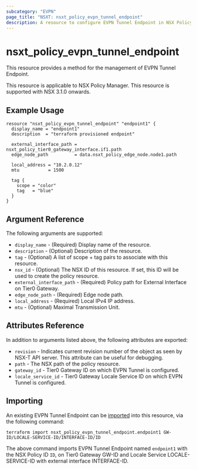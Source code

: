 ```yaml
---
subcategory: "EVPN"
page_title: "NSXT: nsxt_policy_evpn_tunnel_endpoint"
description: A resource to configure EVPN Tunnel Endpoint in NSX Policy manager.
---
```


# nsxt_policy_evpn_tunnel_endpoint

This resource provides a method for the management of EVPN Tunnel Endpoint.

This resource is applicable to NSX Policy Manager.
This resource is supported with NSX 3.1.0 onwards.

## Example Usage

```hcl
resource "nsxt_policy_evpn_tunnel_endpoint" "endpoint1" {
  display_name = "endpoint1"
  description  = "terraform provisioned endpoint"

  external_interface_path = nsxt_policy_tier0_gateway_interface.if1.path
  edge_node_path          = data.nsxt_policy_edge_node.node1.path

  local_address = "10.2.0.12"
  mtu           = 1500

  tag {
    scope = "color"
    tag   = "blue"
  }
}
```

## Argument Reference

The following arguments are supported:

* `display_name` - (Required) Display name of the resource.
* `description` - (Optional) Description of the resource.
* `tag` - (Optional) A list of scope + tag pairs to associate with this resource.
* `nsx_id` - (Optional) The NSX ID of this resource. If set, this ID will be used to create the policy resource.
* `external_interface_path` - (Required) Policy path for External Interface on Tier0 Gateway.
* `edge_node_path` - (Required) Edge node path.
* `local_address` - (Required) Local IPv4 IP address.
* `mtu` - (Optional) Maximal Transmission Unit.

## Attributes Reference

In addition to arguments listed above, the following attributes are exported:

* `revision` - Indicates current revision number of the object as seen by NSX-T API server. This attribute can be useful for debugging.
* `path` - The NSX path of the policy resource.
* `gateway_id` - Tier0 Gateway ID on which EVPN Tunnel is configured.
* `locale_service_id` - Tier0 Gateway Locale Service ID on which EVPN Tunnel is configured.

## Importing

An existing EVPN Tunnel Endpoint can be [imported][docs-import] into this resource, via the following command:

[docs-import]: https://developer.hashicorp.com/terraform/cli/import

```shell
terraform import nsxt_policy_evpn_tunnel_endpoint.endpoint1 GW-ID/LOCALE-SERVICE-ID/INTERFACE-ID/ID
```

The above command imports EVPN Tunnel Endpoint named `endpoint1` with the NSX Policy ID `ID`, on Tier0 Gateway GW-ID and Locale Service LOCALE-SERVICE-ID with external interface INTERFACE-ID.
